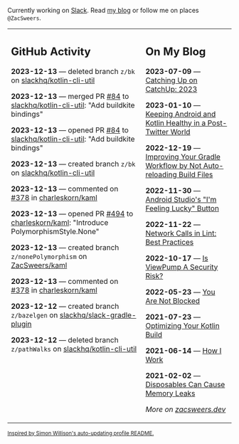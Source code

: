 Currently working on [Slack](https://slack.com/). Read [my blog](https://zacsweers.dev/) or follow me on places `@ZacSweers`.

<table><tr><td valign="top" width="60%">

## GitHub Activity
<!-- githubActivity starts -->
**2023-12-13** — deleted branch `z/bk` on [slackhq/kotlin-cli-util](https://github.com/slackhq/kotlin-cli-util)

**2023-12-13** — merged PR [#84](https://github.com/slackhq/kotlin-cli-util/pull/84) to [slackhq/kotlin-cli-util](https://github.com/slackhq/kotlin-cli-util): "Add buildkite bindings"

**2023-12-13** — opened PR [#84](https://github.com/slackhq/kotlin-cli-util/pull/84) to [slackhq/kotlin-cli-util](https://github.com/slackhq/kotlin-cli-util): "Add buildkite bindings"

**2023-12-13** — created branch `z/bk` on [slackhq/kotlin-cli-util](https://github.com/slackhq/kotlin-cli-util)

**2023-12-13** — commented on [#378](https://github.com/charleskorn/kaml/issues/378#issuecomment-1854886519) in [charleskorn/kaml](https://github.com/charleskorn/kaml)

**2023-12-13** — opened PR [#494](https://github.com/charleskorn/kaml/pull/494) to [charleskorn/kaml](https://github.com/charleskorn/kaml): "Introduce PolymorphismStyle.None"

**2023-12-13** — created branch `z/nonePolymorphism` on [ZacSweers/kaml](https://github.com/ZacSweers/kaml)

**2023-12-13** — commented on [#378](https://github.com/charleskorn/kaml/issues/378#issuecomment-1854458647) in [charleskorn/kaml](https://github.com/charleskorn/kaml)

**2023-12-12** — created branch `z/bazelgen` on [slackhq/slack-gradle-plugin](https://github.com/slackhq/slack-gradle-plugin)

**2023-12-12** — deleted branch `z/pathWalks` on [slackhq/kotlin-cli-util](https://github.com/slackhq/kotlin-cli-util)
<!-- githubActivity ends -->
</td><td valign="top" width="40%">

## On My Blog
<!-- blog starts -->
**2023-07-09** — [Catching Up on CatchUp: 2023](https://www.zacsweers.dev/catching-up-on-catchup-2023/)

**2023-01-10** — [Keeping Android and Kotlin Healthy in a Post-Twitter World](https://www.zacsweers.dev/keeping-android-healthy/)

**2022-12-19** — [Improving Your Gradle Workflow by Not Auto-reloading Build Files](https://www.zacsweers.dev/improving-your-workflow-by-not-auto-reloading-build-files/)

**2022-11-30** — [Android Studio's "I'm Feeling Lucky" Button](https://www.zacsweers.dev/android-studios-im-feeling-lucky-button/)

**2022-11-22** — [Network Calls in Lint: Best Practices](https://www.zacsweers.dev/network-calls-in-lint-best-practices/)

**2022-10-17** — [Is ViewPump A Security Risk?](https://www.zacsweers.dev/is-viewpump-a-security-risk/)

**2022-05-23** — [You Are Not Blocked](https://www.zacsweers.dev/you-are-not-blocked/)

**2021-07-23** — [Optimizing Your Kotlin Build](https://www.zacsweers.dev/optimizing-your-kotlin-build/)

**2021-06-14** — [How I Work](https://www.zacsweers.dev/how-i-work/)

**2021-02-02** — [Disposables Can Cause Memory Leaks](https://www.zacsweers.dev/disposables-can-cause-memory-leaks/)
<!-- blog ends -->
_More on [zacsweers.dev](https://zacsweers.dev/)_
</td></tr></table>

<sub><a href="https://simonwillison.net/2020/Jul/10/self-updating-profile-readme/">Inspired by Simon Willison's auto-updating profile README.</a></sub>
